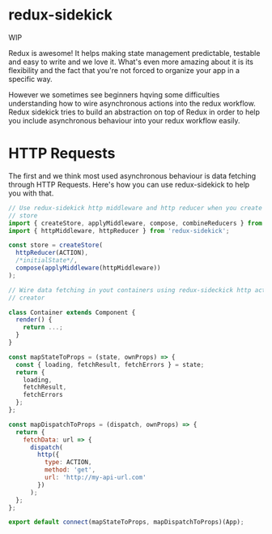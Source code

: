 # redux-sidekick
WIP

Redux is awesome! It helps making state management predictable, testable and
easy to write and we love it. What's even more amazing about it is its
flexibility and the fact that you're not forced to organize your app in a
specific way.

However we sometimes see beginners hqving some difficulties understanding how
to wire asynchronous actions into the redux workflow. Redux sidekick tries to
build an abstraction on top of Redux in order to help you include asynchronous
behaviour into your redux workflow easily.

# HTTP Requests
The first and we think most used asynchronous behaviour is data fetching
through HTTP Requests. Here's how you can use redux-sidekick to help you with
that.

```js
// Use redux-sidekick http middleware and http reducer when you create your
// store
import { createStore, applyMiddleware, compose, combineReducers } from 'redux';
import { httpMiddleware, httpReducer } from 'redux-sidekick';

const store = createStore(
  httpReducer(ACTION),
  /*initialState*/,
  compose(applyMiddleware(httpMiddleware))
);
```

```js
// Wire data fetching in yout containers using redux-sideckick http action
// creator

class Container extends Component {
  render() {
    return ...;
  }
}

const mapStateToProps = (state, ownProps) => {
  const { loading, fetchResult, fetchErrors } = state;
  return { 
    loading,
    fetchResult,
    fetchErrors
  };
};

const mapDispatchToProps = (dispatch, ownProps) => {
  return {
    fetchData: url => {
      dispatch(
        http({
          type: ACTION,
          method: 'get',
          url: 'http://my-api-url.com'
        })
      );
  };
};

export default connect(mapStateToProps, mapDispatchToProps)(App);
```
